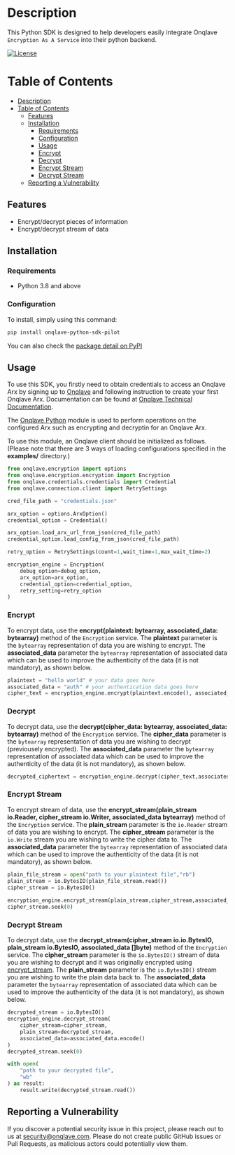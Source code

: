 # Description
This Python SDK is designed to help developers easily integrate Onqlave `Encryption As A Service` into their python backend.


[![License](https://img.shields.io/github/license/onqlavelabs/onqlave-go)](https://github.com/onqlavelabs/onqlave-go/blob/main/LICENSE)


# Table of Contents

- [Description](#description)
- [Table of Contents](#table-of-contents)
	- [Features](#features)
	- [Installation](#installation)
		- [Requirements](#requirements)
		- [Configuration](#configuration)
		- [Usage](#usage)
		- [Encrypt](#encrypt)
		- [Decrypt](#decrypt)
		- [Encrypt Stream](#encrypt-stream)
		- [Decrypt Stream](#decrypt-stream)
	- [Reporting a Vulnerability](#reporting-a-vulnerability)

## Features
- Encrypt/decrypt pieces of information
- Encrypt/decrypt stream of data

## Installation

### Requirements

- Python 3.8 and above

### Configuration
To install, simply using this command:

```bash
pip install onqlave-python-sdk-pilot
```
You can also check the [package detail on PyPI](https://pypi.org/project/onqlave-python-sdk-pilot)

## Usage
To use this SDK, you firstly need to obtain credentials to access an Onqlave Arx by signing up to [Onqlave](https://onqlave.com) and following instruction to create your first Onqlave Arx. Documentation can be found at [Onqlave Technical Documentation](https://docs.onqlave.com).

The [Onqlave Python](https://github.com/onqlavelabs/onqlave-python) module is used to perform operations on the configured Arx such as encrypting and decryptin for an Onqlave Arx. 

To use this module, an Onqlave client should be initialized as follows.
(Please note that there are 3 ways of loading configurations specified in the **examples/** directory.)

```python
from onqlave.encryption import options
from onqlave.encryption.encryption import Encryption
from onqlave.credentials.credentials import Credential
from onqlave.connection.client import RetrySettings

cred_file_path = "credentials.json"

arx_option = options.ArxOption()
credential_option = Credential()

arx_option.load_arx_url_from_json(cred_file_path)
credential_option.load_config_from_json(cred_file_path)

retry_option = RetrySettings(count=1,wait_time=1,max_wait_time=2) 

encryption_engine = Encryption(
    debug_option=debug_option,
    arx_option=arx_option,
    credential_option=credential_option,
    retry_setting=retry_option
)
```


### Encrypt

To encrypt data, use the **encrypt(plaintext: bytearray, associated_data: bytearray)** method of the `Encryption` service. The **plaintext** parameter is the `bytearray` representation of data you are wishing to encrypt. The **associated_data** parameter the `bytearray` representation of associated data which can be used to improve the authenticity of the data (it is not mandatory), as shown below.

```python
plaintext = "hello world" # your data goes here
associated_data = "auth" # your authentication data goes here
cipher_text = encryption_engine.encrypt(plaintext.encode(), associated_data.encode())
```

### Decrypt

To decrypt data, use the **decrypt(cipher_data: bytearray, associated_data: bytearray)** method of the `Encryption` service. The **cipher_data** parameter is the `bytearray` representation of data you are wishing to decrypt (previousely encrypted). The **associated_data** parameter the `bytearray` representation of associated data which can be used to improve the authenticity of the data (it is not mandatory), as shown below.

```python
decrypted_ciphertext = encryption_engine.decrypt(cipher_text,associated_data.encode())
```

### Encrypt Stream
To encrypt stream of data, use the **encrypt_stream(plain_stream io.Reader, cipher_stream io.Writer, associated_data bytearray)** method of the `Encryption` service. The **plain_stream** parameter is the `io.Reader` stream of data you are wishing to encrypt. The **cipher_stream** parameter is the `io.Write` stream you are wishing to write the cipher data to. The **associated_data** parameter the `bytearray` representation of associated data which can be used to improve the authenticity of the data (it is not mandatory), as shown below.

```python
plain_file_stream = open("path to your plaintext file","rb")
plain_stream = io.BytesIO(plain_file_stream.read())
cipher_stream = io.BytesIO()
    
encryption_engine.encrypt_stream(plain_stream,cipher_stream,associated_data.encode())
cipher_stream.seek(0)
```

### Decrypt Stream
To decrypt data, use the **decrypt_stream(cipher_stream io.io.BytesIO, plain_stream io.BytesIO, associated_data []byte)** method of the `Encryption` service. The **cipher_stream** parameter is the `io.BytesIO()` stream of data you are wishing to decrypt and it was originally encrypted using [encrypt_stream](#encrypt-stream). The **plain_stream** parameter is the `io.BytesIO()` stream you are wishing to write the plain data back to. The **associated_data** parameter the `bytearray` representation of associated data which can be used to improve the authenticity of the data (it is not mandatory), as shown below.

```python
decrypted_stream = io.BytesIO()
encryption_engine.decrypt_stream(
    cipher_stream=cipher_stream,
    plain_stream=decrypted_stream,
    associated_data=associated_data.encode()
)
decrypted_stream.seek(0)

with open(
    "path to your decrypted file",
    "wb"
) as result:
    result.write(decrypted_stream.read())
```

## Reporting a Vulnerability

If you discover a potential security issue in this project, please reach out to us at security@onqlave.com. Please do not create public GitHub issues or Pull Requests, as malicious actors could potentially view them.